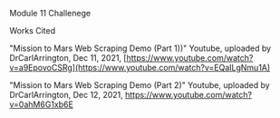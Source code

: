 Module 11 Challenege

Works Cited 

"Mission to Mars Web Scraping Demo (Part 1))" Youtube, uploaded by DrCarlArrington, Dec 11, 2021, [https://www.youtube.com/watch?v=a9EpovoCSRg](https://www.youtube.com/watch?v=EQaILgNmu1A)

"Mission to Mars Web Scraping Demo (Part 2)" Youtube, uploaded by DrCarlArrington, Dec 12, 2021, https://www.youtube.com/watch?v=0ahM6G1xb6E

